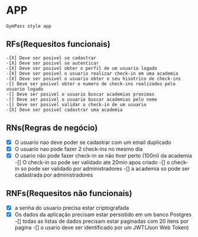 # APP

    GymPass style app

## RFs(Requesitos funcionais)

    -[X] Deve ser posivel se cadastrar
    -[X] Deve ser posivel se autenticar
    -[X] Deve ser posivel obter o perfil de um usuario logado
    -[X] Deve ser posivel o usuario realizar check-in em uma academia
    -[X] Deve ser posivel o usuario obter o seu hisotrico de check-ins
    -[] Deve ser posivel obter o numero de check-ins realizados pelo usuario logado
    -[] Deve ser posivel o usuario buscar academias proximas
    -[] Deve ser posivel o usuario buscar academias pelo nome
    -[] Deve ser posivel validar o check-in de um usuario
    -[X] Deve ser posivel cadastrar uma academia

## RNs(Regras de negócio)
  
  -[X] O usuario nao deve poder se cadastrar com um email duplicado
  -[X] O usuario nao pode fazer 2 check-ins no mesmo dia 
  -[X] O usario não pode fazer check-in se não tiver perto (100m) da academia
  -[] O check-in so pode ser validado ate 20min apos criado
  -[] o check-in so pode ser validado por administradores
  -[] a academia so pode ser cadastrada por administradores

## RNFs(Requesitos não funcionais)

  -[X] a senha do usuario precisa estar criptografada
  -[x] Os dados da aplicação precisam estar persistido em um banco Postgres
  -[] todas as listas de dados precisam estar paginadas com 20 itens por pagina
  -[] o usario deve ser identificado por um JWT(Json Web Token)